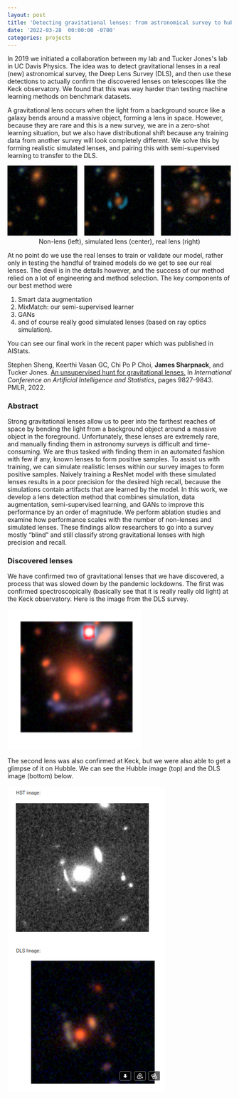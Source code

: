 ```yaml
---
layout: post
title: 'Detecting gravitational lenses: from astronomical survey to hubble'
date: '2022-03-28  00:00:00 -0700'
categories: projects
---
```


In 2019 we initiated a collaboration between my lab and Tucker Jones's lab in UC Davis Physics.  The idea was to detect gravitational lenses in a real (new) astronomical survey, the Deep Lens Survey (DLS), and then use these detections to actually confirm the discovered lenses on telescopes like the Keck observatory.  We found that this was way harder than testing machine learning methods on benchmark datasets.

A gravitational lens occurs when the light from a background source like a galaxy bends around a massive object, forming a lens in space.
However, because they are rare and this is a new survey, we are in a zero-shot learning situation, but we also have distributional shift because any training data from another survey will look completely different.
We solve this by forming realistic simulated lenses, and pairing this with semi-supervised learning to transfer to the DLS.

<p align='center'>
<img src='/images/lenses/grav_lens.jpg'><br>
Non-lens (left), simulated lens (center), real lens (right)
</p>

At no point do we use the real lenses to train or validate our model, rather only in testing the handful of trained models do we get to see our real lenses.
The devil is in the details however, and the success of our method relied on a lot of engineering and method selection.
The key components of our best method were
1. Smart data augmentation
2. MixMatch: our semi-supervised learner
3. GANs
4. and of course really good simulated lenses (based on ray optics simulation).

You can see our final work in the recent paper which was published in AIStats.

<!-- Authors: Sheng Stephen and GC Keerthi Vasan and Choi Chi Po P and
  Sharpnack James and Jones Tucker -->
<a name="sheng2022unsupervised"></a>Stephen Sheng, Keerthi&nbsp;Vasan
  GC, Chi Po&nbsp;P Choi, <strong>James Sharpnack</strong>, and
  Tucker Jones.
<a href='https://proceedings.mlr.press/v151/sheng22a/sheng22a.pdf'>An unsupervised hunt for gravitational lenses.</a>
In <cite>International Conference on Artificial Intelligence and
  Statistics</cite>, pages 9827&#x2013;9843. PMLR, 2022.


### Abstract

Strong gravitational lenses allow us to peer into the farthest reaches of space by bending the light from a background object around a massive object in the foreground. Unfortunately, these lenses are extremely rare, and manually finding them in astronomy surveys is difficult and time-consuming. We are thus tasked with finding them in an automated fashion with few if any, known lenses to form positive samples. To assist us with training, we can simulate realistic lenses within our survey images to form positive samples. Naively training a ResNet model with these simulated lenses results in a poor precision for the desired high recall, because the simulations contain artifacts that are learned by the model. In this work, we develop a lens detection method that combines simulation, data augmentation, semi-supervised learning, and GANs to improve this performance by an order of magnitude. We perform ablation studies and examine how performance scales with the number of non-lenses and simulated lenses. These findings allow researchers to go into a survey mostly “blind” and still classify strong gravitational lenses with high precision and recall.

### Discovered lenses

We have confirmed two of gravitational lenses that we have discovered, a process that was slowed down by the pandemic lockdowns.
The first was confirmed spectroscopically (basically see that it is really really old light) at the Keck observatory.
Here is the image from the DLS survey.

![DLS lens 1](/images/lenses/confirmed.png)

The second lens was also confirmed at Keck, but we were also able to get a glimpse of it on Hubble.  We can see the Hubble image (top) and the DLS image (bottom) below.

![DLS lens 2](/images/lenses/dls_hubble.png)
